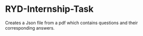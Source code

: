 # RYD-Internship-Task
Creates a Json file from a pdf which contains questions and their corresponding answers. 
